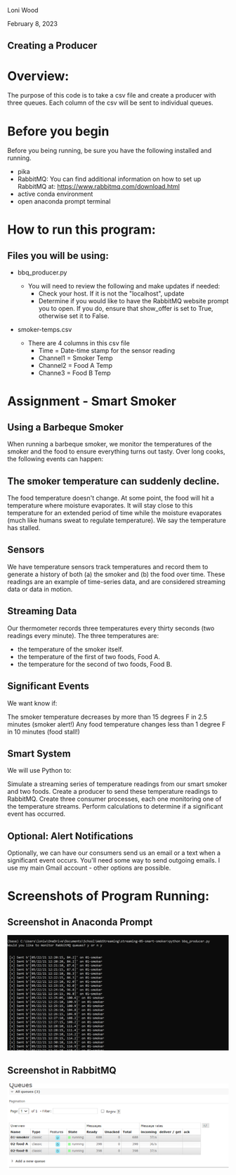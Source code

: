 Loni Wood  

February 8, 2023
## Creating a Producer

# Overview:
The purpose of this code is to take a csv file and create a producer with three queues.  Each column of the csv will be sent to individual queues.

# Before you begin
Before you being running, be sure you have the following installed and running.
- pika
- RabbitMQ:
    You can find additional information on how to set up RabbitMQ at: https://www.rabbitmq.com/download.html
- active conda environment
- open anaconda prompt terminal

# How to run this program:
## Files you will be using:
 - bbq_producer.py
     - You will need to review the following and make updates if needed:
        - Check your host.  If it is not the "localhost", update
        - Determine if you would like to have the RabbitMQ website prompt you to open. If you do, ensure that show_offer is set to True, otherwise set it to False.
 
 - smoker-temps.csv
     - There are 4 columns in this csv file
        - Time = Date-time stamp for the sensor reading
        - Channel1 = Smoker Temp
        - Channel2 = Food A Temp 
        - Channe3 = Food B Temp 

# Assignment - Smart Smoker 

## Using a Barbeque Smoker
When running a barbeque smoker, we monitor the temperatures of the smoker and the food to ensure everything turns out tasty. Over long cooks, the following events can happen:

## The smoker temperature can suddenly decline.
The food temperature doesn't change. At some point, the food will hit a temperature where moisture evaporates. It will stay close to this temperature for an extended period of time while the moisture evaporates (much like humans sweat to regulate temperature). We say the temperature has stalled.
 

## Sensors
We have temperature sensors track temperatures and record them to generate a history of both (a) the smoker and (b) the food over time. These readings are an example of time-series data, and are considered streaming data or data in motion.

 
## Streaming Data
Our thermometer records three temperatures every thirty seconds (two readings every minute). The three temperatures are:

 - the temperature of the smoker itself.
 - the temperature of the first of two foods, Food A.
 - the temperature for the second of two foods, Food B.
 

## Significant Events
We want know if:

The smoker temperature decreases by more than 15 degrees F in 2.5 minutes (smoker alert!)
Any food temperature changes less than 1 degree F in 10 minutes (food stall!)
 
## Smart System
We will use Python to:

Simulate a streaming series of temperature readings from our smart smoker and two foods.
Create a producer to send these temperature readings to RabbitMQ.
Create three consumer processes, each one monitoring one of the temperature streams. 
Perform calculations to determine if a significant event has occurred.
 

## Optional: Alert Notifications
Optionally, we can have our consumers send us an email or a text when a significant event occurs. 
You'll need some way to send outgoing emails. I use my main Gmail account - other options are possible. 

# Screenshots of Program Running:
## Screenshot in Anaconda Prompt
![smoker_on_anaconda](smoker_anaconda.png)

## Screenshot in RabbitMQ
![smoker_on_rabbitmq](smoker_rabbit.png)